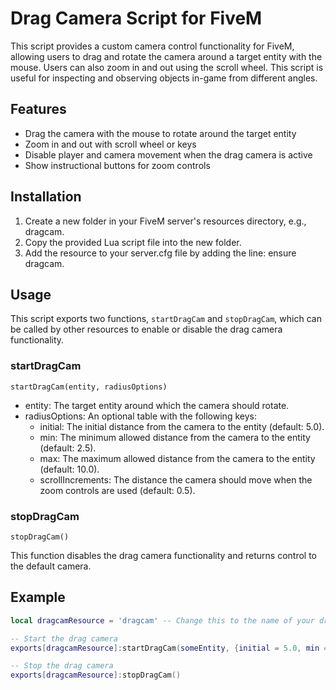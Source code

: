# Drag Camera Script for FiveM

This script provides a custom camera control functionality for FiveM, allowing users to drag and rotate the camera around a target entity with the mouse. Users can also zoom in and out using the scroll wheel. This script is useful for inspecting and observing objects in-game from different angles.

## Features

- Drag the camera with the mouse to rotate around the target entity
- Zoom in and out with scroll wheel or keys
- Disable player and camera movement when the drag camera is active
- Show instructional buttons for zoom controls

## Installation

1. Create a new folder in your FiveM server's resources directory, e.g., dragcam.
2. Copy the provided Lua script file into the new folder.
3. Add the resource to your server.cfg file by adding the line: ensure dragcam.

## Usage

This script exports two functions, `startDragCam` and `stopDragCam`, which can be called by other resources to enable or disable the drag camera functionality.

### startDragCam

`startDragCam(entity, radiusOptions)`

- entity: The target entity around which the camera should rotate.
- radiusOptions: An optional table with the following keys:
  - initial: The initial distance from the camera to the entity (default: 5.0).
  - min: The minimum allowed distance from the camera to the entity (default: 2.5).
  - max: The maximum allowed distance from the camera to the entity (default: 10.0).
  - scrollIncrements: The distance the camera should move when the zoom controls are used (default: 0.5).

### stopDragCam

`stopDragCam()`

This function disables the drag camera functionality and returns control to the default camera.

## Example

```lua
local dragcamResource = 'dragcam' -- Change this to the name of your dragcam resource

-- Start the drag camera
exports[dragcamResource]:startDragCam(someEntity, {initial = 5.0, min = 2.5, max = 10.0, scrollIncrements = 0.5})

-- Stop the drag camera
exports[dragcamResource]:stopDragCam()
```
